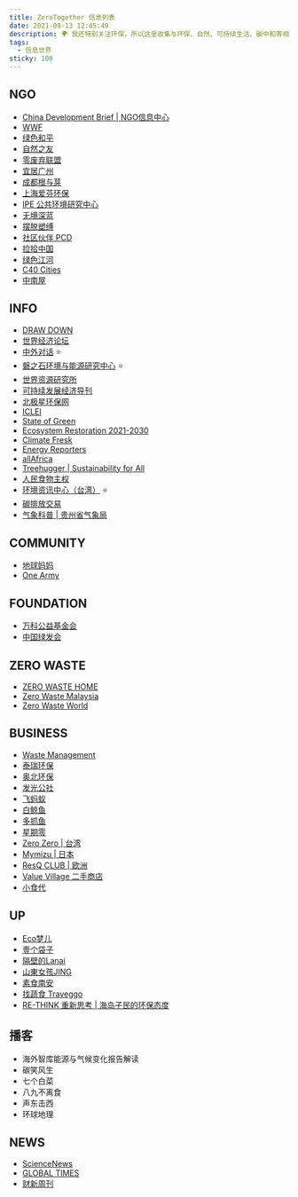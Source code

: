 ```yaml
---
title: ZeroTogether 信息列表
date: 2021-09-13 12:45:49
description: 🌍 我还特别关注环保，所以这里收集与环保、自然、可持续生活、碳中和等相关的资讯列表。
tags:
  - 信息世界
sticky: 100
---
```


## NGO

- [China Development Brief | NGO信息中心](http://www.chinadevelopmentbrief.org.cn)
- [WWF](https://wwf.panda.org)
- [绿色和平](https://www.greenpeace.org)
- [自然之友](http://www.fon.org.cn)
- [零废弃联盟](http://www.lingfeiqi.org)
- [宜居广州](http://www.yjgz.org)
- [成都根与芽](http://www.cdgyy.org)
- [上海爱芬环保](http://aifen.org)
- [IPE 公共环境研究中心](http://www.ipe.org.cn)
- [无境深蓝](http://www.betterblue.net)
- [摆脱塑缚](https://www.zhihu.com/org/bai-tuo-su-fu)
- [社区伙伴 PCD](https://pcd.org.hk)
- [捡拾中国](https://www.pickupchina.cn)
- [绿色江河](http://www.green-river.org)
- [C40 Cities](https://www.c40.org)
- [中南屋](https://www.chinagoingout.org)



## INFO

- [DRAW DOWN](https://www.drawdown.org)
- [世界经济论坛](https://cn.weforum.org)
- [中外对话](https://chinadialogue.net) :star:
- [磐之石环境与能源研究中心](http://www.reei.org.cn) :star:
- [世界资源研究所](https://www.wri.org.cn)
- [可持续发展经济导刊](http://www.sdg-china.net)
- [北极星环保网](https://huanbao.bjx.com.cn)
- [ICLEI](http://eastasia.iclei.org)
- [State of Green](http://stateofgreen.cn)
- [Ecosystem Restoration 2021-2030](https://www.decadeonrestoration.org)
- [Climate Fresk](https://climatefresk.org)
- [Energy Reporters](https://www.energy-reporters.com)
- [allAfrica](https://allafrica.com)
- [Treehugger | Sustainability for All](https://www.treehugger.com)
- [人民食物主权](https://www.shiwuzq.com/portal.php)
- [环境资讯中心（台湾）](https://e-info.org.tw) :star:
- [碳排放交易](http://www.tanpaifang.com/)
- [气象科普 | 贵州省气象局](http://gz.cma.gov.cn/qxkp/)



## COMMUNITY

- [地球妈妈](https://www.pachamama.org)
- [One Army](https://www.onearmy.earth)



## FOUNDATION

- [万科公益基金会](http://www.vankefoundation.org)
- [中国绿发会](http://www.cbcgdf.org)



## ZERO WASTE

- [ZERO WASTE HOME](https://zerowastehome.com)
- [Zero Waste Malaysia](https://zerowastemalaysia.org)
- [Zero Waste World](https://zerowasteworld.org)



## BUSINESS

- [Waste Management](https://www.wm.com)
- [泰瑞环保](https://www.terracycle.cn)
- [奥北环保](https://www.aobag.com)
- [发光公社](http://bbs.51faguang.com/portal.php)
- [飞蚂蚁](https://www.fmy90.com)
- [白鲸鱼](https://weibo.com/52bjy)
- [多抓鱼](https://www.duozhuayu.com)
- [星期零](https://www.starfieldcn.com)
- [Zero Zero | 台湾](https://www.zerozero.com.tw)
- [Mymizu | 日本](https://www.mymizu.co)
- [ResQ CLUB | 欧洲](https://www.resq-club.com)
- [Value Village 二手商店](https://www.valuevillage.com)
- [小食代](https://www.foodinc.com.cn)



## UP

- [Eco梦儿](https://space.bilibili.com/18979787)
- [壹个袋子](https://space.bilibili.com/524809503)
- [隔壁的Lanai](https://space.bilibili.com/691735456)
- [山東女孩JING]()
- [素食南安]()
- [找蔬食 Traveggo](https://www.youtube.com/c/%E6%89%BE%E8%94%AC%E9%A3%9FTraveggo/)
- [RE-THINK 重新思考 | 海岛子民的环保态度](https://www.instagram.com/rethink.tw/)



## 播客

- 海外智库能源与气候变化报告解读
- 碳笑风生
- 七个白菜
- 八九不离食
- 声东击西
- 环球地理



## NEWS

- [ScienceNews](https://www.sciencenews.org)
- [GLOBAL TIMES](https://www.globaltimes.cn)
- [财新周刊](https://weekly.caixin.com)
